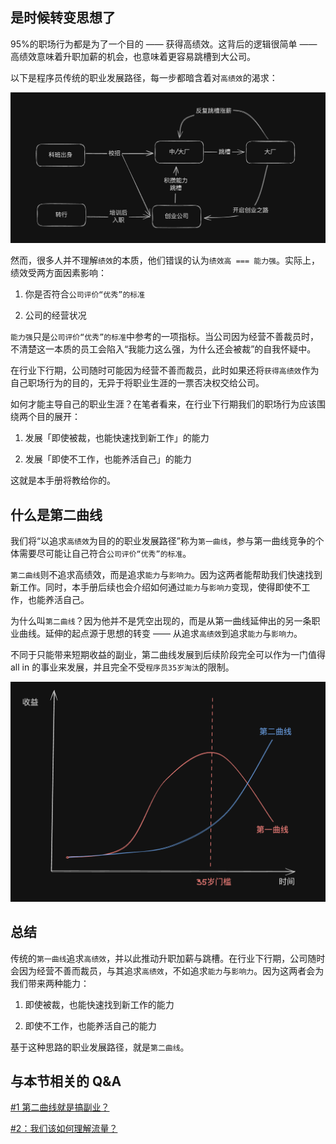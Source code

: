 ## 是时候转变思想了

95%的职场行为都是为了一个目的 —— 获得高绩效。这背后的逻辑很简单 —— 高绩效意味着升职加薪的机会，也意味着更容易跳槽到大公司。

以下是程序员传统的职业发展路径，每一步都暗含着对`高绩效`的渴求：

![传统发展路径](/imgs/first-curve.jpeg)

然而，很多人并不理解`绩效`的本质，他们错误的认为`绩效高 === 能力强`。实际上，绩效受两方面因素影响：

1. 你是否符合`公司评价“优秀”的标准`

2. 公司的经营状况

`能力强`只是`公司评价“优秀”的标准`中参考的一项指标。当公司因为经营不善裁员时，不清楚这一本质的员工会陷入“我能力这么强，为什么还会被裁”的自我怀疑中。

在行业下行期，公司随时可能因为经营不善而裁员，此时如果还将`获得高绩效`作为自己职场行为的目的，无异于将职业生涯的一票否决权交给公司。

如何才能主导自己的职业生涯？在笔者看来，在行业下行期我们的职场行为应该围绕两个目的展开：

1. 发展「即使被裁，也能快速找到新工作」的能力

2. 发展「即使不工作，也能养活自己」的能力

这就是本手册将教给你的。

## 什么是第二曲线

我们将“以追求`高绩效`为目的的职业发展路径”称为`第一曲线`，参与第一曲线竞争的个体需要尽可能让自己符合`公司评价“优秀”的标准`。

`第二曲线`则不追求高绩效，而是追求`能力`与`影响力`。因为这两者能帮助我们快速找到新工作。同时，本手册后续也会介绍如何通过`能力`与`影响力`变现，使得即使不工作，也能养活自己。

为什么叫`第二曲线`？因为他并不是凭空出现的，而是从第一曲线延伸出的另一条职业曲线。延伸的起点源于思想的转变 —— 从追求`高绩效`到追求`能力`与`影响力`。

不同于只能带来短期收益的副业，第二曲线发展到后续阶段完全可以作为一门值得 all in 的事业来发展，并且完全不受`程序员35岁淘汰`的限制。

![第一曲线与第二曲线比较](/imgs/compare.png)

## 总结

传统的`第一曲线`追求`高绩效`，并以此推动升职加薪与跳槽。在行业下行期，公司随时会因为经营不善而裁员，与其追求`高绩效`，不如追求`能力`与`影响力`。因为这两者会为我们带来两种能力：

1. 即使被裁，也能快速找到新工作的能力

2. 即使不工作，也能养活自己的能力

基于这种思路的职业发展路径，就是`第二曲线`。

## 与本节相关的 Q&A

[#1 第二曲线就是搞副业？](/docs/qa/qa1.md#_1-第二曲线就是搞副业)

[#2：我们该如何理解流量？](/docs/qa/qa1.md#_2-我们该如何理解流量)
